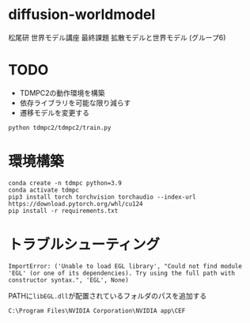 # diffusion-worldmodel
松尾研 世界モデル講座 最終課題 拡散モデルと世界モデル (グループ6)

# TODO
- TDMPC2の動作環境を構築
- 依存ライブラリを可能な限り減らす
- 遷移モデルを変更する

```
python tdmpc2/tdmpc2/train.py
```

# 環境構築
```
conda create -n tdmpc python=3.9
conda activate tdmpc
pip3 install torch torchvision torchaudio --index-url https://download.pytorch.org/whl/cu124
pip install -r requirements.txt
```
# トラブルシューティング
```
ImportError: ('Unable to load EGL library', "Could not find module 'EGL' (or one of its dependencies). Try using the full path with constructor syntax.", 'EGL', None)
```
PATHに`libEGL.dll`が配置されているフォルダのパスを追加する
```
C:\Program Files\NVIDIA Corporation\NVIDIA app\CEF
```